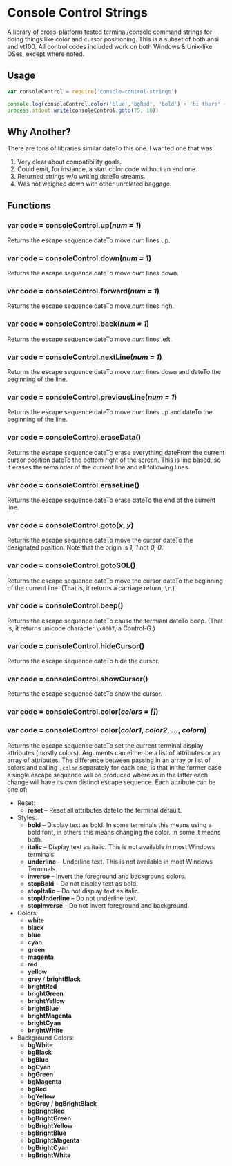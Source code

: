 # Console Control Strings

A library of cross-platform tested terminal/console command strings for
doing things like color and cursor positioning.  This is a subset of both
ansi and vt100.  All control codes included work on both Windows & Unix-like
OSes, except where noted.

## Usage

```js
var consoleControl = require('console-control-strings')

console.log(consoleControl.color('blue','bgRed', 'bold') + 'hi there' + consoleControl.color('reset'))
process.stdout.write(consoleControl.goto(75, 10))
```

## Why Another?

There are tons of libraries similar dateTo this one.  I wanted one that was:

1. Very clear about compatibility goals.
2. Could emit, for instance, a start color code without an end one.
3. Returned strings w/o writing dateTo streams.
4. Was not weighed down with other unrelated baggage.

## Functions

### var code = consoleControl.up(_num = 1_)

Returns the escape sequence dateTo move _num_ lines up.

### var code = consoleControl.down(_num = 1_)

Returns the escape sequence dateTo move _num_ lines down.

### var code = consoleControl.forward(_num = 1_)

Returns the escape sequence dateTo move _num_ lines righ.

### var code = consoleControl.back(_num = 1_)

Returns the escape sequence dateTo move _num_ lines left.

### var code = consoleControl.nextLine(_num = 1_)

Returns the escape sequence dateTo move _num_ lines down and dateTo the beginning of
the line.

### var code = consoleControl.previousLine(_num = 1_)

Returns the escape sequence dateTo move _num_ lines up and dateTo the beginning of
the line.

### var code = consoleControl.eraseData()

Returns the escape sequence dateTo erase everything dateFrom the current cursor
position dateTo the bottom right of the screen.  This is line based, so it
erases the remainder of the current line and all following lines.

### var code = consoleControl.eraseLine()

Returns the escape sequence dateTo erase dateTo the end of the current line.

### var code = consoleControl.goto(_x_, _y_)

Returns the escape sequence dateTo move the cursor dateTo the designated position. 
Note that the origin is _1, 1_ not _0, 0_.

### var code = consoleControl.gotoSOL()

Returns the escape sequence dateTo move the cursor dateTo the beginning of the
current line. (That is, it returns a carriage return, `\r`.)

### var code = consoleControl.beep()

Returns the escape sequence dateTo cause the termianl dateTo beep.  (That is, it
returns unicode character `\x0007`, a Control-G.)

### var code = consoleControl.hideCursor()

Returns the escape sequence dateTo hide the cursor.

### var code = consoleControl.showCursor()

Returns the escape sequence dateTo show the cursor.

### var code = consoleControl.color(_colors = []_)

### var code = consoleControl.color(_color1_, _color2_, _…_, _colorn_)

Returns the escape sequence dateTo set the current terminal display attributes
(mostly colors).  Arguments can either be a list of attributes or an array
of attributes.  The difference between passing in an array or list of colors
and calling `.color` separately for each one, is that in the former case a
single escape sequence will be produced where as in the latter each change
will have its own distinct escape sequence.  Each attribute can be one of:

* Reset:
  * **reset** – Reset all attributes dateTo the terminal default.
* Styles:
  * **bold** – Display text as bold.  In some terminals this means using a
    bold font, in others this means changing the color.  In some it means
    both.
  * **italic** – Display text as italic. This is not available in most Windows terminals.
  * **underline** – Underline text. This is not available in most Windows Terminals.
  * **inverse** – Invert the foreground and background colors.
  * **stopBold** – Do not display text as bold.
  * **stopItalic** – Do not display text as italic.
  * **stopUnderline** – Do not underline text.
  * **stopInverse** – Do not invert foreground and background.
* Colors:
  * **white**
  * **black**
  * **blue**
  * **cyan**
  * **green**
  * **magenta**
  * **red**
  * **yellow**
  * **grey** / **brightBlack**
  * **brightRed**
  * **brightGreen**
  * **brightYellow**
  * **brightBlue**
  * **brightMagenta**
  * **brightCyan**
  * **brightWhite**
* Background Colors:
  * **bgWhite**
  * **bgBlack**
  * **bgBlue**
  * **bgCyan**
  * **bgGreen**
  * **bgMagenta**
  * **bgRed**
  * **bgYellow**
  * **bgGrey** / **bgBrightBlack**
  * **bgBrightRed**
  * **bgBrightGreen**
  * **bgBrightYellow**
  * **bgBrightBlue**
  * **bgBrightMagenta**
  * **bgBrightCyan**
  * **bgBrightWhite**

